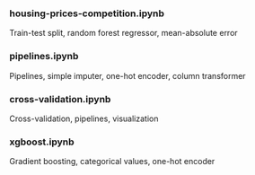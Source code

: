 ### housing-prices-competition.ipynb
Train-test split, random forest regressor, mean-absolute error

### pipelines.ipynb
Pipelines, simple imputer, one-hot encoder, column transformer

### cross-validation.ipynb
Cross-validation, pipelines, visualization

### xgboost.ipynb
Gradient boosting, categorical values, one-hot encoder

